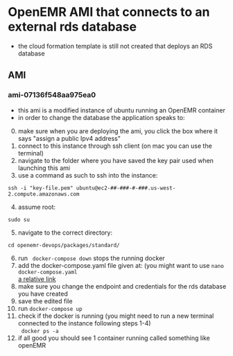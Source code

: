 # OpenEMR AMI that connects to an external rds database  
- the cloud formation template is still not created that deploys an RDS database 

## AMI  
### ami-07136f548aa975ea0  
- this ami is a modified instance of ubuntu running an OpenEMR container  
- in order to change the database the application speaks to:  
0. make sure when you are deploying the ami, you click the box where it says "assign a public Ipv4 address"
1. connect to this instance through ssh client (on mac you can use the terminal)
2. navigate to the folder where you have saved the key pair used when launching this ami
3. use a command as such to ssh into the instance: 
```
ssh -i "key-file.pem" ubuntu@ec2-##-###-#-###.us-west-2.compute.amazonaws.com
```
4. assume root: 
```
sudo su
```
5. navigate to the correct directory:
```
cd openemr-devops/packages/standard/
```
6. run ``` docker-compose down``` stops the running docker
7. add the docker-compose.yaml file given at: (you might want to use ```nano docker-compose.yaml```  
[a relative link](/docker-compose/docker-compose.yaml)
8. make sure you change the endpoint and credentials for the rds database you have created
9. save the edited file
10. run ```docker-compose up``` 
11. check if the docker is running (you might need to run a new terminal connected to the instance following steps 1-4)  
``` docker ps -a```  
12. if all good you should see 1 container running called something like openEMR  
